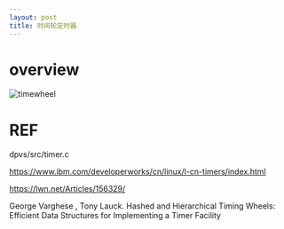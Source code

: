 ```yaml
---
layout: post
title: 时间轮定时器
---
```


# overview

![timewheel](../images/timewheel.jpg "time wheel")

# REF

dpvs/src/timer.c

https://www.ibm.com/developerworks/cn/linux/l-cn-timers/index.html

https://lwn.net/Articles/156329/ 

George Varghese , Tony Lauck. Hashed and Hierarchical Timing Wheels: Efficient Data Structures for Implementing a Timer Facility 
